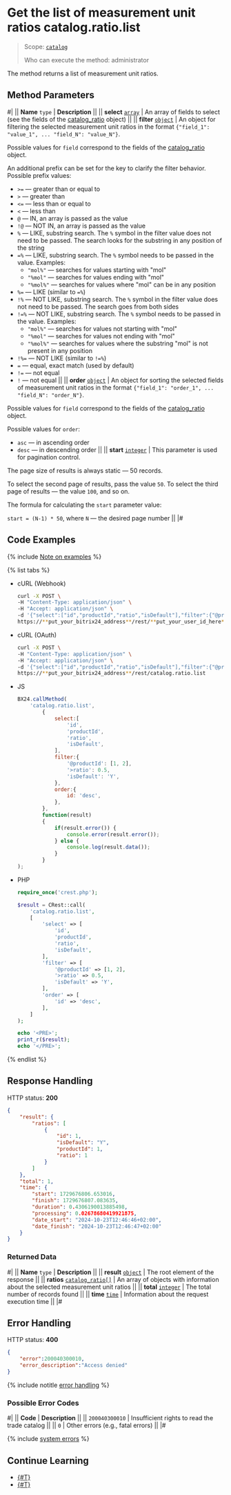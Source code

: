# Get the list of measurement unit ratios catalog.ratio.list

> Scope: [`catalog`](../../scopes/permissions.md)
>
> Who can execute the method: administrator

The method returns a list of measurement unit ratios.

## Method Parameters

#|
|| **Name**
`type` | **Description** ||
|| **select**
[`array`](../../data-types.md) | 
An array of fields to select (see the fields of the [catalog_ratio](../data-types.md#catalog_ratio) object) 
||
|| **filter**
[`object`](../../data-types.md) | An object for filtering the selected measurement unit ratios in the format `{"field_1": "value_1", ... "field_N": "value_N"}`.

Possible values for `field` correspond to the fields of the [catalog_ratio](../data-types.md#catalog_ratio) object. 

An additional prefix can be set for the key to clarify the filter behavior. Possible prefix values:
- `>=` — greater than or equal to
- `>` — greater than
- `<=` — less than or equal to
- `<` — less than
- `@` — IN, an array is passed as the value
- `!@` — NOT IN, an array is passed as the value
- `%` — LIKE, substring search. The `%` symbol in the filter value does not need to be passed. The search looks for the substring in any position of the string
- `=%` — LIKE, substring search. The `%` symbol needs to be passed in the value. Examples:
    - `"mol%"` — searches for values starting with "mol"
    - `"%mol"` — searches for values ending with "mol"
    - `"%mol%"` — searches for values where "mol" can be in any position
- `%=` — LIKE (similar to `=%`)
- `!%` — NOT LIKE, substring search. The `%` symbol in the filter value does not need to be passed. The search goes from both sides
- `!=%` — NOT LIKE, substring search. The `%` symbol needs to be passed in the value. Examples:
    - `"mol%"` — searches for values not starting with "mol"
    - `"%mol"` — searches for values not ending with "mol"
    - `"%mol%"` — searches for values where the substring "mol" is not present in any position
- `!%=` — NOT LIKE (similar to `!=%`)
- `=` — equal, exact match (used by default)
- `!=` — not equal
- `!` — not equal
||
|| **order**
[`object`](../../data-types.md) | An object for sorting the selected fields of measurement unit ratios in the format `{"field_1": "order_1", ... "field_N": "order_N"}`.

Possible values for `field` correspond to the fields of the [catalog_ratio](../data-types.md#catalog_ratio) object.

Possible values for `order`:
- `asc` — in ascending order
- `desc` — in descending order
||
|| **start**
[`integer`](../../data-types.md) | This parameter is used for pagination control.

The page size of results is always static — 50 records.

To select the second page of results, pass the value `50`. To select the third page of results — the value `100`, and so on.

The formula for calculating the `start` parameter value:

`start = (N-1) * 50`, where `N` — the desired page number
||
|#

## Code Examples

{% include [Note on examples](../../../_includes/examples.md) %}

{% list tabs %}

- cURL (Webhook)

    ```bash
    curl -X POST \
    -H "Content-Type: application/json" \
    -H "Accept: application/json" \
    -d '{"select":["id","productId","ratio","isDefault"],"filter":{"@productId":[1,2],">ratio":0.5,"isDefault":"Y"},"order":{"id":"desc"}}' \
    https://**put_your_bitrix24_address**/rest/**put_your_user_id_here**/**put_your_webhook_here**/catalog.ratio.list
    ```

- cURL (OAuth)

    ```bash
    curl -X POST \
    -H "Content-Type: application/json" \
    -H "Accept: application/json" \
    -d '{"select":["id","productId","ratio","isDefault"],"filter":{"@productId":[1,2],">ratio":0.5,"isDefault":"Y"},"order":{"id":"desc"},"auth":"**put_access_token_here**"}' \
    https://**put_your_bitrix24_address**/rest/catalog.ratio.list
    ```

- JS

    ```js
    BX24.callMethod(
        'catalog.ratio.list',
            {
                select:[
                    'id',
                    'productId',
                    'ratio',
                    'isDefault',
                ],
                filter:{
                    '@productId': [1, 2],
                    '>ratio': 0.5,
                    'isDefault': 'Y',
                },
                order:{
                    id: 'desc',
                },
            },
            function(result)
            {
                if(result.error()) {
                    console.error(result.error());
                } else {
                    console.log(result.data());
                }
            }
    );
    ```

- PHP

    ```php
    require_once('crest.php');

    $result = CRest::call(
        'catalog.ratio.list',
        [
            'select' => [
                'id',
                'productId',
                'ratio',
                'isDefault',
            ],
            'filter' => [
                '@productId' => [1, 2],
                '>ratio' => 0.5,
                'isDefault' => 'Y',
            ],
            'order' => [
                'id' => 'desc',
            ],
        ]
    );

    echo '<PRE>';
    print_r($result);
    echo '</PRE>';
    ```

{% endlist %}

## Response Handling

HTTP status: **200**

```json
{
    "result": {
        "ratios": [
            {
                "id": 1,
                "isDefault": "Y",
                "productId": 1,
                "ratio": 1
            }
        ]
    },
    "total": 1,
    "time": {
        "start": 1729676806.653016,
        "finish": 1729676807.083635,
        "duration": 0.4306190013885498,
        "processing": 0.02678680419921875,
        "date_start": "2024-10-23T12:46:46+02:00",
        "date_finish": "2024-10-23T12:46:47+02:00"
    }
}
```

### Returned Data

#|
|| **Name**
`type` | **Description** ||
|| **result**
[`object`](../../data-types.md) | The root element of the response ||
|| **ratios**
[`catalog_ratio[]`](../data-types.md#catalog_ratio) | An array of objects with information about the selected measurement unit ratios ||
|| **total**
[`integer`](../../data-types.md) | The total number of records found ||
|| **time**
[`time`](../../data-types.md) | Information about the request execution time ||
|#

## Error Handling

HTTP status: **400**

```json
{
    "error":200040300010,
    "error_description":"Access denied"
}
```

{% include notitle [error handling](../../../_includes/error-info.md) %}

### Possible Error Codes

#|
|| **Code** | **Description** ||
|| `200040300010` | Insufficient rights to read the trade catalog
||
|| `0` | Other errors (e.g., fatal errors)
|| 
|#

{% include [system errors](../../../_includes/system-errors.md) %}

## Continue Learning

- [{#T}](./catalog-ratio-get.md)
- [{#T}](./catalog-ratio-get-fields.md)
